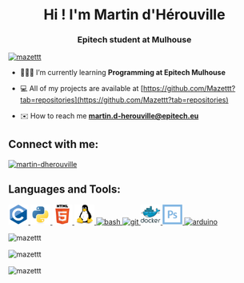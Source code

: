 <h1 align="center">Hi ! I'm Martin d'Hérouville</h1>
<h3 align="center">Epitech student at Mulhouse</h3>

<p align="left"> <a href="https://github.com/ryo-ma/github-profile-trophy"><img src="https://github-profile-trophy.vercel.app/?username=mazettt" alt="mazettt" /></a> </p>

- 🧑🏻‍🎓 I’m currently learning **Programming at Epitech Mulhouse**

- 💻 All of my projects are available at [https://github.com/Mazettt?tab=repositories](https://github.com/Mazettt?tab=repositories)

- ✉️ How to reach me **martin.d-herouville@epitech.eu**

## Connect with me:
<p align="left">
<a href="https://linkedin.com/in/martin-dherouville" target="blank"><img align="center" src="https://raw.githubusercontent.com/rahuldkjain/github-profile-readme-generator/master/src/images/icons/Social/linked-in-alt.svg" alt="martin-dherouville" height="30" width="40" /></a>
</p>

## Languages and Tools:
<p align="left"> <a href="https://www.cprogramming.com/" target="_blank" rel="noreferrer"> <img src="https://raw.githubusercontent.com/devicons/devicon/master/icons/c/c-original.svg" alt="c" width="40" height="40"/> </a><a href="https://www.python.org" target="_blank" rel="noreferrer"> <img src="https://raw.githubusercontent.com/devicons/devicon/master/icons/python/python-original.svg" alt="python" width="40" height="40"/> </a><a href="https://www.w3.org/html/" target="_blank" rel="noreferrer"> <img src="https://raw.githubusercontent.com/devicons/devicon/master/icons/html5/html5-original-wordmark.svg" alt="html5" width="40" height="40"/> </a><a href="https://www.linux.org/" target="_blank" rel="noreferrer"> <img src="https://raw.githubusercontent.com/devicons/devicon/master/icons/linux/linux-original.svg" alt="linux" width="40" height="40"/> </a><a href="https://www.gnu.org/software/bash/" target="_blank" rel="noreferrer"> <img src="https://www.vectorlogo.zone/logos/gnu_bash/gnu_bash-icon.svg" alt="bash" width="40" height="40"/> </a><a href="https://git-scm.com/" target="_blank" rel="noreferrer"> <img src="https://www.vectorlogo.zone/logos/git-scm/git-scm-icon.svg" alt="git" width="40" height="40"/> </a><a href="https://www.docker.com/" target="_blank" rel="noreferrer"> <img src="https://raw.githubusercontent.com/devicons/devicon/master/icons/docker/docker-original-wordmark.svg" alt="docker" width="40" height="40"/> </a><a href="https://www.photoshop.com/en" target="_blank" rel="noreferrer"> <img src="https://raw.githubusercontent.com/devicons/devicon/master/icons/photoshop/photoshop-line.svg" alt="photoshop" width="40" height="40"/> </a><a href="https://www.arduino.cc/" target="_blank" rel="noreferrer"> <img src="https://cdn.worldvectorlogo.com/logos/arduino-1.svg" alt="arduino" width="40" height="40"/> </a>
</p>

<p><img align="center" src="https://github-readme-stats.vercel.app/api/top-langs?username=mazettt&show_icons=true&title_color=0000ff&bg_color=ffffff&locale=en&layout=compact" alt="mazettt" /></p>

<p><img align="center" src="https://github-readme-stats.vercel.app/api?username=mazettt&show_icons=true&title_color=0000ff&text_color=000000&bg_color=ffffff&locale=en" alt="mazettt" /></p>

<p><img align="center" src="https://github-readme-streak-stats.herokuapp.com/?user=mazettt&theme=default" alt="mazettt" /></p>
